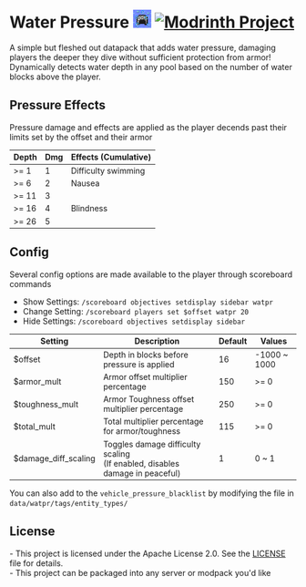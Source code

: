 # Water Pressure  ![pack.png](https://github.com/RoarkCats/Water-Pressure/blob/main/pack.png?raw=true)  [![Modrinth Project](https://img.shields.io/modrinth/dt/AEnFuzna?logo=modrinth&label=Modrinth&style=flat&labelColor=2D2D2D&color=555555)](https://modrinth.com/datapack/water-pressure)
A simple but fleshed out datapack that adds water pressure,
damaging players the deeper they dive without sufficient protection from armor!
Dynamically detects water depth in any pool based on the number of water blocks above the player.

## Pressure Effects

Pressure damage and effects are applied as the player decends past their limits set by the offset and their armor

| Depth | Dmg | Effects (Cumulative) |
|-------|---|---------------------|
| >= 1  | 1 | Difficulty swimming |
| >= 6  | 2 | Nausea        |
| >= 11 | 3 ||
| >= 16 | 4 | Blindness     |
| >= 26 | 5 ||

## Config

Several config options are made available to the player through scoreboard commands

- Show Settings: `/scoreboard objectives setdisplay sidebar watpr`
- Change Setting: `/scoreboard players set $offset watpr 20`
- Hide Settings: `/scoreboard objectives setdisplay sidebar`


| Setting               | Description                                            | Default | Values       |
|-----------------------|--------------------------------------------------------|---------|--------------|
| $offset               | Depth in blocks before pressure is applied             | 16      | -1000 ~ 1000 |
| $armor_mult           | Armor offset multiplier percentage                     | 150     | >= 0         |
| $toughness_mult       | Armor Toughness offset multiplier percentage           | 250     | >= 0         |
| $total_mult           | Total multiplier percentage for armor/toughness        | 115     | >= 0         |
| $damage_diff_scaling  | Toggles damage difficulty scaling <br/> (If enabled, disables damage in peaceful) | 1       | 0 ~ 1        |

You can also add to the `vehicle_pressure_blacklist` by modifying the file in `data/watpr/tags/entity_types/`

## License
\- This project is licensed under the Apache License 2.0. See the [LICENSE](LICENSE) file for details.
<br/>
\- This project can be packaged into any server or modpack you'd like
